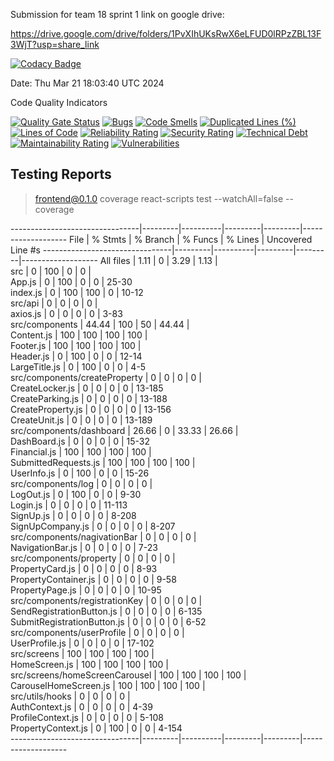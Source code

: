 Submission for team 18 sprint 1 link on google drive:

https://drive.google.com/drive/folders/1PvXIhUKsRwX6eLFUD0lRPzZBL13F3WjT?usp=share_link

[![Codacy Badge](https://app.codacy.com/project/badge/Grade/bb3c9af8236b4e89bc59c9172e2e41a3)](https://app.codacy.com/gh/JRB958/THE-390/dashboard?utm_source=gh&utm_medium=referral&utm_content=&utm_campaign=Badge_grade)

Date: Thu Mar 21 18:03:40 UTC 2024

Code Quality Indicators

[![Quality Gate Status](https://sonarcloud.io/api/project_badges/measure?project=NicholasWahome_THE-390&metric=alert_status)](https://sonarcloud.io/summary/new_code?id=NicholasWahome_THE-390)
[![Bugs](https://sonarcloud.io/api/project_badges/measure?project=NicholasWahome_THE-390&metric=bugs)](https://sonarcloud.io/summary/new_code?id=NicholasWahome_THE-390)
[![Code Smells](https://sonarcloud.io/api/project_badges/measure?project=NicholasWahome_THE-390&metric=code_smells)](https://sonarcloud.io/summary/new_code?id=NicholasWahome_THE-390)
[![Duplicated Lines (%)](https://sonarcloud.io/api/project_badges/measure?project=NicholasWahome_THE-390&metric=duplicated_lines_density)](https://sonarcloud.io/summary/new_code?id=NicholasWahome_THE-390)
[![Lines of Code](https://sonarcloud.io/api/project_badges/measure?project=NicholasWahome_THE-390&metric=ncloc)](https://sonarcloud.io/summary/new_code?id=NicholasWahome_THE-390)
[![Reliability Rating](https://sonarcloud.io/api/project_badges/measure?project=NicholasWahome_THE-390&metric=reliability_rating)](https://sonarcloud.io/summary/new_code?id=NicholasWahome_THE-390)
[![Security Rating](https://sonarcloud.io/api/project_badges/measure?project=NicholasWahome_THE-390&metric=security_rating)](https://sonarcloud.io/summary/new_code?id=NicholasWahome_THE-390)
[![Technical Debt](https://sonarcloud.io/api/project_badges/measure?project=NicholasWahome_THE-390&metric=sqale_index)](https://sonarcloud.io/summary/new_code?id=NicholasWahome_THE-390)
[![Maintainability Rating](https://sonarcloud.io/api/project_badges/measure?project=NicholasWahome_THE-390&metric=sqale_rating)](https://sonarcloud.io/summary/new_code?id=NicholasWahome_THE-390)
[![Vulnerabilities](https://sonarcloud.io/api/project_badges/measure?project=NicholasWahome_THE-390&metric=vulnerabilities)](https://sonarcloud.io/summary/new_code?id=NicholasWahome_THE-390)

## Testing Reports


> frontend@0.1.0 coverage
> react-scripts test --watchAll=false --coverage

--------------------------------|---------|----------|---------|---------|-------------------
File                            | % Stmts | % Branch | % Funcs | % Lines | Uncovered Line #s 
--------------------------------|---------|----------|---------|---------|-------------------
All files                       |    1.11 |        0 |    3.29 |    1.13 |                   
 src                            |       0 |      100 |       0 |       0 |                   
  App.js                        |       0 |      100 |       0 |       0 | 25-30             
  index.js                      |       0 |      100 |     100 |       0 | 10-12             
 src/api                        |       0 |        0 |       0 |       0 |                   
  axios.js                      |       0 |        0 |       0 |       0 | 3-83              
 src/components                 |   44.44 |      100 |      50 |   44.44 |                   
  Content.js                    |     100 |      100 |     100 |     100 |                   
  Footer.js                     |     100 |      100 |     100 |     100 |                   
  Header.js                     |       0 |      100 |       0 |       0 | 12-14             
  LargeTitle.js                 |       0 |      100 |       0 |       0 | 4-5               
 src/components/createProperty  |       0 |        0 |       0 |       0 |                   
  CreateLocker.js               |       0 |        0 |       0 |       0 | 13-185            
  CreateParking.js              |       0 |        0 |       0 |       0 | 13-188            
  CreateProperty.js             |       0 |        0 |       0 |       0 | 13-156            
  CreateUnit.js                 |       0 |        0 |       0 |       0 | 13-189            
 src/components/dashboard       |   26.66 |        0 |   33.33 |   26.66 |                   
  DashBoard.js                  |       0 |        0 |       0 |       0 | 15-32             
  Financial.js                  |     100 |      100 |     100 |     100 |                   
  SubmittedRequests.js          |     100 |      100 |     100 |     100 |                   
  UserInfo.js                   |       0 |      100 |       0 |       0 | 15-26             
 src/components/log             |       0 |        0 |       0 |       0 |                   
  LogOut.js                     |       0 |      100 |       0 |       0 | 9-30              
  Login.js                      |       0 |        0 |       0 |       0 | 11-113            
  SignUp.js                     |       0 |        0 |       0 |       0 | 8-208             
  SignUpCompany.js              |       0 |        0 |       0 |       0 | 8-207             
 src/components/nagivationBar   |       0 |        0 |       0 |       0 |                   
  NavigationBar.js              |       0 |        0 |       0 |       0 | 7-23              
 src/components/property        |       0 |        0 |       0 |       0 |                   
  PropertyCard.js               |       0 |        0 |       0 |       0 | 8-93              
  PropertyContainer.js          |       0 |        0 |       0 |       0 | 9-58              
  PropertyPage.js               |       0 |        0 |       0 |       0 | 10-95             
 src/components/registrationKey |       0 |        0 |       0 |       0 |                   
  SendRegistrationButton.js     |       0 |        0 |       0 |       0 | 6-135             
  SubmitRegistrationButton.js   |       0 |        0 |       0 |       0 | 6-52              
 src/components/userProfile     |       0 |        0 |       0 |       0 |                   
  UserProfile.js                |       0 |        0 |       0 |       0 | 17-102            
 src/screens                    |     100 |      100 |     100 |     100 |                   
  HomeScreen.js                 |     100 |      100 |     100 |     100 |                   
 src/screens/homeScreenCarousel |     100 |      100 |     100 |     100 |                   
  CarouselHomeScreen.js         |     100 |      100 |     100 |     100 |                   
 src/utils/hooks                |       0 |        0 |       0 |       0 |                   
  AuthContext.js                |       0 |        0 |       0 |       0 | 4-39              
  ProfileContext.js             |       0 |        0 |       0 |       0 | 5-108             
  PropertyContext.js            |       0 |      100 |       0 |       0 | 4-154             
--------------------------------|---------|----------|---------|---------|-------------------
